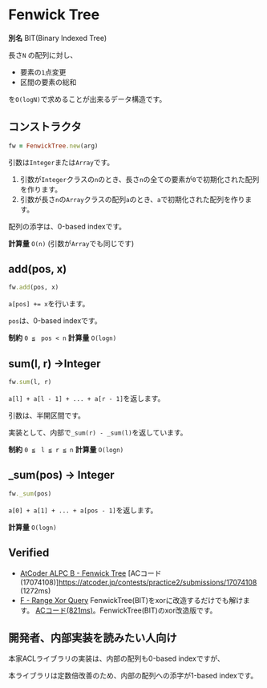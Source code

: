 # Fenwick Tree

**別名** BIT(Binary Indexed Tree)

長さ`N` の配列に対し、

- 要素の`1`点変更
- 区間の要素の総和

を`O(logN)`で求めることが出来るデータ構造です。

## コンストラクタ

```rb
fw = FenwickTree.new(arg)
```

引数は`Integer`または`Array`です。

1. 引数が`Integer`クラスの`n`のとき、長さ`n`の全ての要素が`0`で初期化された配列を作ります。
2. 引数が長さ`n`の`Array`クラスの配列`a`のとき、`a`で初期化された配列を作ります。

配列の添字は、0-based indexです。

**計算量** `O(n)` (引数が`Array`でも同じです)

## add(pos, x)

```rb
fw.add(pos, x)
```

`a[pos] += x`を行います。

`pos`は、0-based indexです。

**制約** `0 ≦　pos < n`
**計算量** `O(logn)`

## sum(l, r) ->Integer

```rb
fw.sum(l, r)
```

`a[l] + a[l - 1] + ... + a[r - 1]`を返します。

引数は、半開区間です。

実装として、内部で`_sum(r) - _sum(l)`を返しています。

**制約** `0 ≦　l ≦ r ≦ n`
**計算量** `O(logn)`

## _sum(pos) -> Integer

```rb
fw._sum(pos)
```

`a[0] + a[1] + ... + a[pos - 1]`を返します。

**計算量** `O(logn)`

## Verified

- [AtCoder ALPC B \- Fenwick Tree](https://atcoder.jp/contests/practice2/tasks/practice2_b)
  [ACコード(17074108)]https://atcoder.jp/contests/practice2/submissions/17074108 (1272ms)
- [F \- Range Xor Query](https://atcoder.jp/contests/abc185/tasks/abc185_f)
  FenwickTree(BIT)をxorに改造するだけでも解けます。
  [ACコード(821ms)](https://atcoder.jp/contests/abc185/submissions/18769200)。FenwickTree(BIT)のxor改造版です。


## 開発者、内部実装を読みたい人向け

本家ACLライブラリの実装は、内部の配列も0-based indexですが、

本ライブラリは定数倍改善のため、内部の配列への添字が1-based indexです。

